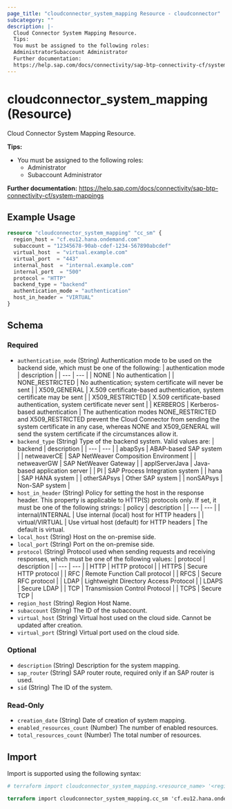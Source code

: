```yaml
---
page_title: "cloudconnector_system_mapping Resource - cloudconnector"
subcategory: ""
description: |-
  Cloud Connector System Mapping Resource.
  Tips:
  You must be assigned to the following roles:
  AdministratorSubaccount Administrator
  Further documentation:
  https://help.sap.com/docs/connectivity/sap-btp-connectivity-cf/system-mappings
---
```


# cloudconnector_system_mapping (Resource)

Cloud Connector System Mapping Resource.
				
__Tips:__
* You must be assigned to the following roles:
	* Administrator
	* Subaccount Administrator

__Further documentation:__
<https://help.sap.com/docs/connectivity/sap-btp-connectivity-cf/system-mappings>

## Example Usage

```terraform
resource "cloudconnector_system_mapping" "cc_sm" {
  region_host = "cf.eu12.hana.ondemand.com"
  subaccount = "12345678-90ab-cdef-1234-567890abcdef"
  virtual_host  = "virtual.example.com"
  virtual_port  = "443"
  internal_host  = "internal.example.com"
  internal_port  = "500"
  protocol = "HTTP"
  backend_type = "backend"
  authentication_mode = "authentication"
  host_in_header = "VIRTUAL"
}
```

<!-- schema generated by tfplugindocs -->
## Schema

### Required

- `authentication_mode` (String) Authentication mode to be used on the backend side, which must be one of the following:
  | authentication mode | description | 
  | --- | --- | 
  | NONE | No authentication | 
  | NONE_RESTRICTED | No authentication; system certificate will never be sent | 
  | X509_GENERAL | X.509 certificate-based authentication, system certificate may be sent | 
  | X509_RESTRICTED | X.509 certificate-based authentication, system certificate never sent | 
  | KERBEROS | Kerberos-based authentication | The authentication modes NONE_RESTRICTED and X509_RESTRICTED prevent the Cloud Connector from sending the system certificate in any case, whereas NONE and X509_GENERAL will send the system certificate if the circumstances allow it.
- `backend_type` (String) Type of the backend system. Valid values are:
  | backend | description | 
  | --- | --- | 
  | abapSys | ABAP-based SAP system | 
  | netweaverCE | SAP NetWeaver Composition Environment | 
  | netweaverGW | SAP NetWeaver Gateway | 
  | applServerJava | Java-based application server | 
  | PI | SAP Process Integration system | 
  | hana | SAP HANA system | 
  | otherSAPsys | Other SAP system | 
  | nonSAPsys | Non-SAP system |
- `host_in_header` (String) Policy for setting the host in the response header. This property is applicable to HTTP(S) protocols only. If set, it must be one of the following strings:
  | policy | description | 
  | --- | --- | 
  | internal/INTERNAL | Use internal (local) host for HTTP headers | 
  | virtual/VIRTUAL | Use virtual host (default) for HTTP headers | The default is virtual.
- `local_host` (String) Host on the on-premise side.
- `local_port` (String) Port on the on-premise side.
- `protocol` (String) Protocol used when sending requests and receiving responses, which must be one of the following values:
  | protocol | description | 
  | --- | --- | 
  | HTTP | HTTP protocol | 
  | HTTPS | Secure HTTP protocol | 
  | RFC | Remote Function Call protocol | 
  | RFCS | Secure RFC protocol | 
  | LDAP | Lightweight Directory Access Protocol | 
  | LDAPS | Secure LDAP | 
  | TCP | Transmission Control Protocol | 
  | TCPS | Secure TCP |
- `region_host` (String) Region Host Name.
- `subaccount` (String) The ID of the subaccount.
- `virtual_host` (String) Virtual host used on the cloud side. Cannot be updated after creation.
- `virtual_port` (String) Virtual port used on the cloud side.

### Optional

- `description` (String) Description for the system mapping.
- `sap_router` (String) SAP router route, required only if an SAP router is used.
- `sid` (String) The ID of the system.

### Read-Only

- `creation_date` (String) Date of creation of system mapping.
- `enabled_resources_count` (Number) The number of enabled resources.
- `total_resources_count` (Number) The total number of resources.

## Import

Import is supported using the following syntax:

```terraform
# terraform import cloudconnector_system_mapping.<resource_name> '<region_host>,<subaccount>,<virtual_host>,<virtual_port>`

terraform import cloudconnector_system_mapping.cc_sm 'cf.eu12.hana.ondemand.com,12345678-90ab-cdef-1234-567890abcdef,virtual.example.com,443'
```
